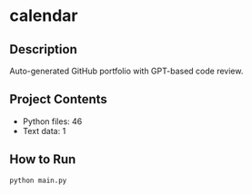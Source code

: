 # calendar

## Description
Auto-generated GitHub portfolio with GPT-based code review.

## Project Contents
- Python files: 46
- Text data: 1

## How to Run
```
python main.py
```